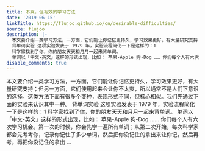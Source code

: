 ```yaml
---
title: 不爽，但有效的学习方法
date: '2019-06-15'
linkTitle: https://flujoo.github.io/cn/desirable-difficulties/
source: flujoo
description: |-
  本文要介绍一类学习方法，一方面，它们能让你记忆更持久，学习效果更好，有大量研究支持；但另一方面，它们使用起来会让你不太爽，所以通常不是人们下意识的选择。这类方法下面有很多个变种，表现形式不同，但核心相似。我们先通过下面的实验来认识其中一种。
  背单词实验 这项实验发表于 1979 年，实验流程简化一下是这样的：1
  科学家找到了你，你的朋友天天和月月一起来背单词。
  单词以「中文-英文」这样的形式出现，比如： 苹果-Apple 狗-Dog …… 你们每个人有六次学习机会。第一次的时候，你会先学一遍所有单词；从第二次开始，每次科学家都会先考考你，记录你记住了多少单词，然后把你没记住的拿出来让你记，然后再考，再把你没记住的拿出 ...
disable_comments: true
---
```

本文要介绍一类学习方法，一方面，它们能让你记忆更持久，学习效果更好，有大量研究支持；但另一方面，它们使用起来会让你不太爽，所以通常不是人们下意识的选择。这类方法下面有很多个变种，表现形式不同，但核心相似。我们先通过下面的实验来认识其中一种。
背单词实验 这项实验发表于 1979 年，实验流程简化一下是这样的：1
科学家找到了你，你的朋友天天和月月一起来背单词。
单词以「中文-英文」这样的形式出现，比如： 苹果-Apple 狗-Dog …… 你们每个人有六次学习机会。第一次的时候，你会先学一遍所有单词；从第二次开始，每次科学家都会先考考你，记录你记住了多少单词，然后把你没记住的拿出来让你记，然后再考，再把你没记住的拿出 ...